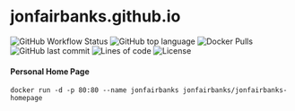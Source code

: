 # jonfairbanks.github.io

![GitHub Workflow Status](<https://img.shields.io/github/workflow/status/jonfairbanks/jonfairbanks.github.io/Create%20Release(s)?label=Docker%20Build>)
![GitHub top language](https://img.shields.io/github/languages/top/jonfairbanks/jonfairbanks.github.io.svg)
![Docker Pulls](https://img.shields.io/docker/pulls/jonfairbanks/jonfairbanks-homepage)
![GitHub last commit](https://img.shields.io/github/last-commit/jonfairbanks/jonfairbanks.github.io.svg)
![Lines of code](https://img.shields.io/tokei/lines/github/jonfairbanks/jonfairbanks.github.io)
![License](https://img.shields.io/github/license/jonfairbanks/jonfairbanks.github.io.svg?style=flat)

#### Personal Home Page

`docker run -d -p 80:80 --name jonfairbanks jonfairbanks/jonfairbanks-homepage`
